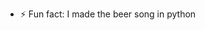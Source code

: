 
- ⚡ Fun fact: I made the beer song in python

<!---
macisgreat/macisgreat is a ✨ special ✨ repository because its `README.md` (this file) appears on your GitHub profile.
You can click the Preview link to take a look at your changes.
--->
